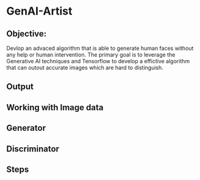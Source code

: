 # GenAI-Artist

## Objective:

Devlop an advaced algorithm that is able to generate human faces without any help or human intervention. The primary goal is to leverage the Generative AI techniques and Tensorflow to develop a effictive algorithm that can outout accurate images which are hard to distinguish.

## Output 

## Working with Image data 

## Generator 

## Discriminator 

## Steps 
